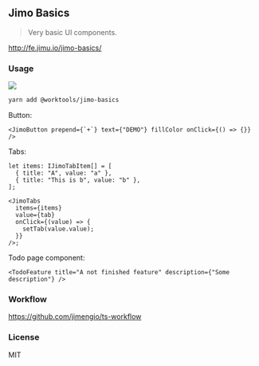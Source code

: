 ## Jimo Basics

> Very basic UI components.

http://fe.jimu.io/jimo-basics/

### Usage

![](https://img.shields.io/npm/v/@worktools/jimo-basics.svg?style=flat-square)

```bash
yarn add @worktools/jimo-basics
```

Button:

```tsx
<JimoButton prepend={`+`} text={"DEMO"} fillColor onClick={() => {}} />
```

Tabs:

```tsx
let items: IJimoTabItem[] = [
  { title: "A", value: "a" },
  { title: "This is b", value: "b" },
];

<JimoTabs
  items={items}
  value={tab}
  onClick={(value) => {
    setTab(value.value);
  }}
/>;
```

Todo page component:

```tsx
<TodoFeature title="A not finished feature" description={"Some description"} />
```

### Workflow

https://github.com/jimengio/ts-workflow

### License

MIT
